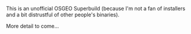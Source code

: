 This is an unofficial OSGEO Superbuild (because I'm not a fan of installers and a bit distrustful of other people's binaries).

More detail to come...

